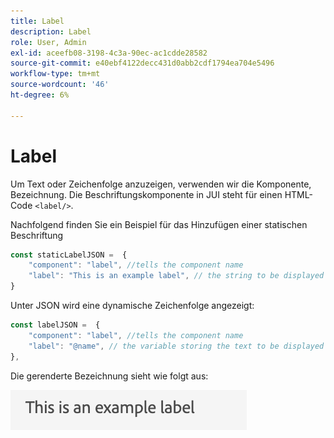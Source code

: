 ```yaml
---
title: Label
description: Label
role: User, Admin
exl-id: aceefb08-3198-4c3a-90ec-ac1cdde28582
source-git-commit: e40ebf4122decc431d0abb2cdf1794ea704e5496
workflow-type: tm+mt
source-wordcount: '46'
ht-degree: 6%

---
```


# Label

Um Text oder Zeichenfolge anzuzeigen, verwenden wir die Komponente, Bezeichnung.
Die Beschriftungskomponente in JUI steht für einen HTML-Code `<label/>`.

Nachfolgend finden Sie ein Beispiel für das Hinzufügen einer statischen Beschriftung

```js title="staticLabel.js"
const staticLabelJSON =  {
    "component": "label", //tells the component name
    "label": "This is an example label", // the string to be displayed
}
```

Unter JSON wird eine dynamische Zeichenfolge angezeigt:

```js title="dynamicLabel.js"
const labelJSON =  {
    "component": "label", //tells the component name
    "label": "@name", // the variable storing the text to be displayed
},
```

Die gerenderte Bezeichnung sieht wie folgt aus:

![label](./imgs/label.png "label")
